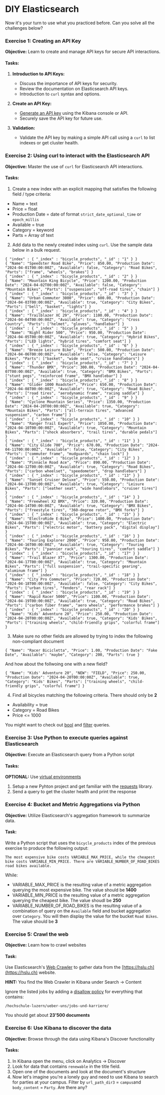 # DIY Elasticsearch

Now it's your turn to use what you practiced before. Can you solve all the challenges below?

### Exercise 1: Creating an API Key

**Objective:** Learn to create and manage API keys for secure API interactions.

#### Tasks:

1. **Introduction to API Keys:**

   - Discuss the importance of API keys for security.
   - Review the documentation on Elasticsearch API keys.
   - Introduction to `curl` syntax and options.

2. **Create an API Key:**

   - [Generate an API key](https://www.elastic.co/guide/en/kibana/8.13/api-keys.html) using the Kibana console or API.
   - Securely save the API key for future use.

3. **Validation:**
   - Validate the API key by making a simple API call using a `curl` to list indexes or get cluster health.

### Exercise 2: Using curl to interact with the Elasticsearch API

**Objective:** Master the use of `curl` for Elasticsearch API interactions.

#### Tasks:

1. Create a new index with an explicit mapping that satisfies the following field / type criteria:

- Name = text
- Price = float
- Production Date = date of format `strict_date_optional_time` or `epoch_millis`
- Available = true
- Category = keyword
- Parts = Array of text

2. Add data to the newly created index using `curl`. Use the sample data below in a bulk request.

```
{ "index" : { "_index" : "bicycle_products", "_id" : "1" } }
{ "Name": "Speedster Road Bike", "Price": 850.00, "Production Date": "2024-04-01T00:00:00Z", "Available": false, "Category": "Road Bikes", "Parts": ["frame", "wheels", "brakes"] }
{ "index" : { "_index" : "bicycle_products", "_id" : "2" } }
{ "Name": "Mountain King Bicycle", "Price": 1200.00, "Production Date": "2024-04-02T00:00:00Z", "Available": false, "Category": "Mountain Bikes", "Parts": ["suspension", "off-road tires", "chain"] }
{ "index" : { "_index" : "bicycle_products", "_id" : "3" } }
{ "Name": "Urban Commuter 3000", "Price": 600.00, "Production Date": "2024-04-03T00:00:00Z", "Available": true, "Category": "City Bikes", "Parts": ["bell", "basket", "lights"] }
{ "index" : { "_index" : "bicycle_products", "_id" : "4" } }
{ "Name": "Trailblazer XC 29", "Price": 1100.00, "Production Date": "2024-04-04T00:00:00Z", "Available": true, "Category": "Cross Country", "Parts": ["helmet", "gloves", "handlebar"] }
{ "index" : { "_index" : "bicycle_products", "_id" : "5" } }
{ "Name": "Night Rider 500", "Price": 950.00, "Production Date": "2024-04-05T00:00:00Z", "Available": true, "Category": "Hybrid Bikes", "Parts": ["LED lights", "hybrid tires", "comfort seat"] }
{ "index" : { "_index" : "bicycle_products", "_id" : "6" } }
{ "Name": "Breeze Leisure Bike", "Price": 500.00, "Production Date": "2024-04-06T00:00:00Z", "Available": false, "Category": "Leisure Bikes", "Parts": ["basket", "wide seat", "cruise handlebars"] }
{ "index" : { "_index" : "bicycle_products", "_id" : "7" } }
{ "Name": "Thunder BMX", "Price": 300.00, "Production Date": "2024-04-07T00:00:00Z", "Available": true, "Category": "BMX Bikes", "Parts": ["stunt pegs", "reinforced frame", "BMX handlebar"] }
{ "index" : { "_index" : "bicycle_products", "_id" : "8" } }
{ "Name": "Glider 1000 Roadster", "Price": 650.00, "Production Date": "2024-04-08T00:00:00Z", "Available": true, "Category": "Road Bikes", "Parts": ["road tires", "aerodynamic frame", "racing saddle"] }
{ "index" : { "_index" : "bicycle_products", "_id" : "9" } }
{ "Name": "Cyclone Mountain Series", "Price": 1350.00, "Production Date": "2024-04-20T00:00:00Z", "Available": true, "Category": "Mountain Bikes", "Parts": ["all-terrain tires", "advanced suspension", "carbon frame"] }
{ "index" : { "_index" : "bicycle_products", "_id" : "10" } }
{ "Name": "Ranger Trail Expert", "Price": 1050.00, "Production Date": "2024-04-10T00:00:00Z", "Available": true, "Category": "Mountain Bikes", "Parts": ["shock absorbers", "trail tires", "durable pedals"] }
{ "index" : { "_index" : "bicycle_products", "_id" : "11" } }
{ "Name": "City Glide 700", "Price": 670.00, "Production Date": "2024-04-11T00:00:00Z", "Available": false, "Category": "City Bikes", "Parts": ["commuter frame", "mudguards", "chain lock"] }
{ "index" : { "_index" : "bicycle_products", "_id" : "12" } }
{ "Name": "Pinnacle Road Ace", "Price": 890.00, "Production Date": "2024-04-12T00:00:00Z", "Available": true, "Category": "Road Bikes", "Parts": ["carbon wheelset", "speedometer", "drop handlebars"] }
{ "index" : { "_index" : "bicycle_products", "_id" : "13" } }
{ "Name": "Sunset Cruiser Deluxe", "Price": 550.00, "Production Date": "2024-04-13T00:00:00Z", "Available": true, "Category": "Leisure Bikes", "Parts": ["leather seat", "wide handlebars", "cruiser tires"] }
{ "index" : { "_index" : "bicycle_products", "_id" : "14" } }
{ "Name": "Freewheel X2 BMX", "Price": 320.00, "Production Date": "2024-04-14T00:00:00Z", "Available": true, "Category": "BMX Bikes", "Parts": ["freestyle tires", "360-degree rotor", "BMX forks"] }
{ "index" : { "_index" : "bicycle_products", "_id" : "15" } }
{ "Name": "ElectroRide E-Bike", "Price": 1400.00, "Production Date": "2024-04-15T00:00:00Z", "Available": true, "Category": "Electric Bikes", "Parts": ["electric motor", "battery pack", "digital display"] }
{ "index" : { "_index" : "bicycle_products", "_id" : "16" } }
{ "Name": "Touring Explorer 2000", "Price": 950.00, "Production Date": "2024-04-16T00:00:00Z", "Available": true, "Category": "Touring Bikes", "Parts": ["pannier rack", "touring tires", "comfort saddle"] }
{ "index" : { "_index" : "bicycle_products", "_id" : "17" } }
{ "Name": "Trail Blazer XT", "Price": 1300.00, "Production Date": "2024-04-17T00:00:00Z", "Available": true, "Category": "Mountain Bikes", "Parts": ["full suspension", "trail-specific gearing", "aluminum frame"] }
{ "index" : { "_index" : "bicycle_products", "_id" : "18" } }
{ "Name": "City Pro Commuter", "Price": 720.00, "Production Date": "2024-04-18T00:00:00Z", "Available": false, "Category": "City Bikes", "Parts": ["urban tires", "fenders", "rear rack"] }
{ "index" : { "_index" : "bicycle_products", "_id" : "19" } }
{ "Name": "Rapid Racer 5000", "Price": 1100.00, "Production Date": "2024-04-19T00:00:00Z", "Available": true, "Category": "Road Bikes", "Parts": ["carbon fiber frame", "aero wheels", "performance brakes"] }
{ "index" : { "_index" : "bicycle_products", "_id" : "20" } }
{ "Name": "Kids' Adventure 20", "Price": 250.00, "Production Date": "2024-04-20T00:00:00Z", "Available": true, "Category": "Kids' Bikes", "Parts": ["training wheels", "child-friendly grips", "colorful frame"] }

```

3. Make sure no other fields are allowed by trying to index the following non-compliant document

```
{ "Name": "Racer Bicicletta", "Price": 1.00, "Production Date": "Fake Date", "Available": "maybe", "Category": 200, "Parts": true }
```

And how about the follwoing one with a new field?

```
{ "Name": "Kids' Adventure 20", "NEW": "FIELD", "Price": 250.00, "Production Date": "2024-04-20T00:00:00Z", "Available": true, "Category": "Kids' Bikes", "Parts": ["training wheels", "child-friendly grips", "colorful frame"] }
```

4. Find all bicycles matching the following criteria. There should only be **2**

- Availability = true
- Category = Road Bikes
- Price <= 1000

You might want to check out [bool](https://www.elastic.co/guide/en/elasticsearch/reference/current/query-dsl-bool-query.html) and [filter](https://www.elastic.co/guide/en/elasticsearch/reference/current/query-filter-context.html) queries.

### Exercise 3: Use Python to execute queries against Elasticsearch

**Objective:** Execute an Elasticsearch query from a Python script

#### Tasks:

**OPTIONAL:** Use [virtual environments](https://virtualenv.pypa.io/en/latest/user_guide.html)

1. Setup a new Pyhton project and get familiar with the [requests](https://pypi.org/project/requests/) library.
2. Send a query to get the cluster health and print the response

### Exercise 4: Bucket and Metric Aggregations via Python

**Objective:** Utilize Elasticsearch's aggregation framework to summarize data.

#### Task:

Write a Python script that uses the `bicycle_products` index of the previous exercise to produce the following output:

```
The most expensive bike costs VARIABLE_MAX_PRICE, while the cheapest bike costs VARIABLE_MIN_PRICE. There are VARIABLE_NUMBER_OF_ROAD_BIKES road bikes available.
```

While:

- VARIABLE_MAX_PRICE is the resulting value of a metric aggregation querying the most expensive bike. The value should be **1400**
- VARIABLE_MIN_PRICE is the resulting value of a metric aggregation querying the cheapest bike. The value shoudl be **250**
- VARIABLE_NUMBER_OF_ROAD_BIKES is the resulting value of a combination of query on the `Available` field and bucket aggregation over `Category`. You will then display the value for the bucket `Road Bikes`. The value should be **3**

### Exercise 5: Crawl the web

**Objective:** Learn how to crawl websites

#### Task:

Use Elasticsearch's [Web Crawler](https://www.elastic.co/web-crawler) to gather data from the [https://hslu.ch](https://hslu.ch) website.

**HINT:** You find the Web Crawler in Kibana under Search -> Content

Ignore the listed jobs by adding a [disallow policy](https://www.elastic.co/guide/en/enterprise-search/current/crawler-managing.html#crawler-managing-crawl-rules) for everything that contains:

```
/hochschule-luzern/ueber-uns/jobs-und-karriere/
```

You should get about **23'500 documents**

### Exercise 6: Use Kibana to discover the data

**Objective:** Browse through the data using Kibana's Discover functionality

#### Tasks:

1. In Kibana open the menu, click on Analytics -> Discover
2. Look for data that contains `renewable` in the title field.
3. Open one of the documents and look at the document's structure
4. Now let's imagine you're a lonely guy and need to use Kibana to search for parties at your campus. Filter by `url_path_dir3` = `campus`and `body_content` = `Party`. Are there any?
